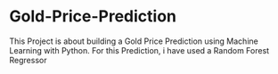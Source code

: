 # Gold-Price-Prediction
This Project is about building a Gold Price Prediction using Machine Learning with Python. For this Prediction, i have used a Random Forest Regressor
